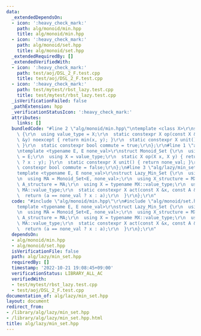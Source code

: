 ```yaml
---
data:
  _extendedDependsOn:
  - icon: ':heavy_check_mark:'
    path: alg/monoid/min.hpp
    title: alg/monoid/min.hpp
  - icon: ':heavy_check_mark:'
    path: alg/monoid/set.hpp
    title: alg/monoid/set.hpp
  _extendedRequiredBy: []
  _extendedVerifiedWith:
  - icon: ':heavy_check_mark:'
    path: test/aoj/DSL_2_F.test.cpp
    title: test/aoj/DSL_2_F.test.cpp
  - icon: ':heavy_check_mark:'
    path: test/mytest/rbst_lazy.test.cpp
    title: test/mytest/rbst_lazy.test.cpp
  _isVerificationFailed: false
  _pathExtension: hpp
  _verificationStatusIcon: ':heavy_check_mark:'
  attributes:
    links: []
  bundledCode: "#line 2 \"alg/monoid/min.hpp\"\ntemplate <class X>\r\nstruct Monoid_Min\
    \ {\r\n  using value_type = X;\r\n  static constexpr X op(const X &x, const X\
    \ &y) noexcept { return min(x, y); }\r\n  static constexpr X unit() { return numeric_limits<X>::max();\
    \ }\r\n  static constexpr bool commute = true;\r\n};\r\n#line 1 \"alg/monoid/set.hpp\"\
    \ntemplate <typename E, E none_val>\r\nstruct Monoid_Set {\r\n  using value_type\
    \ = E;\r\n  using X = value_type;\r\n  static X op(X x, X y) { return (y == none_val\
    \ ? x : y); }\r\n  static constexpr X unit() { return none_val; }\r\n  static\
    \ constexpr bool commute = false;\r\n};\n#line 3 \"alg/lazy/min_set.hpp\"\n\r\n\
    template <typename E, E none_val>\r\nstruct Lazy_Min_Set {\r\n  using MX = Monoid_Min<E>;\r\
    \n  using MA = Monoid_Set<E, none_val>;\r\n  using X_structure = MX;\r\n  using\
    \ A_structure = MA;\r\n  using X = typename MX::value_type;\r\n  using A = typename\
    \ MA::value_type;\r\n  static constexpr X act(const X &x, const A &a) {\r\n  \
    \  return (a == none_val ? x : a);\r\n  }\r\n};\r\n"
  code: "#include \"alg/monoid/min.hpp\"\r\n#include \"alg/monoid/set.hpp\"\r\n\r\n\
    template <typename E, E none_val>\r\nstruct Lazy_Min_Set {\r\n  using MX = Monoid_Min<E>;\r\
    \n  using MA = Monoid_Set<E, none_val>;\r\n  using X_structure = MX;\r\n  using\
    \ A_structure = MA;\r\n  using X = typename MX::value_type;\r\n  using A = typename\
    \ MA::value_type;\r\n  static constexpr X act(const X &x, const A &a) {\r\n  \
    \  return (a == none_val ? x : a);\r\n  }\r\n};\r\n"
  dependsOn:
  - alg/monoid/min.hpp
  - alg/monoid/set.hpp
  isVerificationFile: false
  path: alg/lazy/min_set.hpp
  requiredBy: []
  timestamp: '2022-10-21 19:08:45+09:00'
  verificationStatus: LIBRARY_ALL_AC
  verifiedWith:
  - test/mytest/rbst_lazy.test.cpp
  - test/aoj/DSL_2_F.test.cpp
documentation_of: alg/lazy/min_set.hpp
layout: document
redirect_from:
- /library/alg/lazy/min_set.hpp
- /library/alg/lazy/min_set.hpp.html
title: alg/lazy/min_set.hpp
---
```

